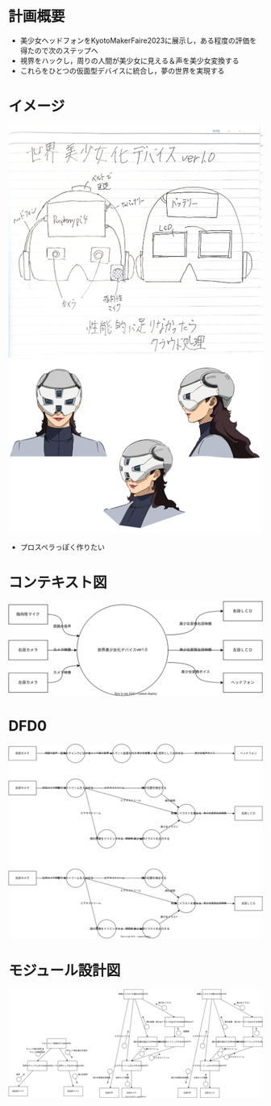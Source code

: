 # 計画概要
- 美少女ヘッドフォンをKyotoMakerFaire2023に展示し，ある程度の評価を得たので次のステップへ
- 視界をハックし，周りの人間が美少女に見える＆声を美少女変換する
- これらをひとつの仮面型デバイスに統合し，夢の世界を実現する
# イメージ
![design](images/design.jpg)
![muskimage](images/muskimage.png)
- プロスペラっぽく作りたい
# コンテキスト図
![context](images/context.drawio.svg)

# DFD0
![dfd0](images/dfd0.drawio.svg)

# モジュール設計図
![module](images/modulestructure.drawio.svg)

